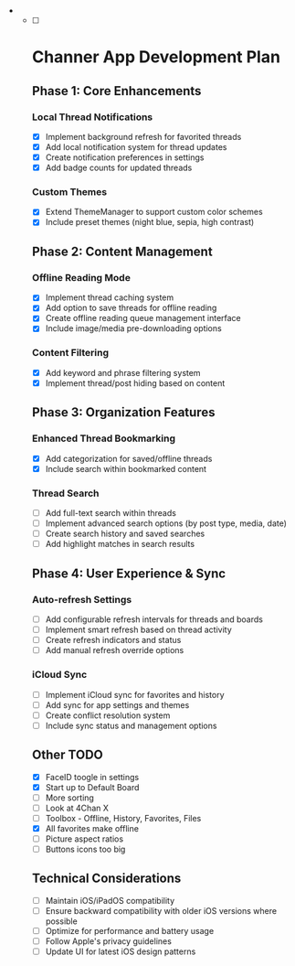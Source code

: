 - - [ ] # Channer App Development Plan

    ## Phase 1: Core Enhancements 

    ### Local Thread Notifications 
    - [x] Implement background refresh for favorited threads
    - [x] Add local notification system for thread updates
    - [x] Create notification preferences in settings
    - [x] Add badge counts for updated threads

    ### Custom Themes 
    - [x] Extend ThemeManager to support custom color schemes
    - [x] Include preset themes (night blue, sepia, high contrast)

    ## Phase 2: Content Management

    ### Offline Reading Mode
    - [x] Implement thread caching system
    - [x] Add option to save threads for offline reading
    - [x] Create offline reading queue management interface
    - [x] Include image/media pre-downloading options

    ### Content Filtering
    - [x] Add keyword and phrase filtering system
    - [x] Implement thread/post hiding based on content

    ## Phase 3: Organization Features

    ### Enhanced Thread Bookmarking
    - [x] Add categorization for saved/offline threads
    - [x] Include search within bookmarked content

    ### Thread Search
    - [ ] Add full-text search within threads
    - [ ] Implement advanced search options (by post type, media, date)
    - [ ] Create search history and saved searches
    - [ ] Add highlight matches in search results

    ## Phase 4: User Experience & Sync

    ### Auto-refresh Settings
    - [ ] Add configurable refresh intervals for threads and boards
    - [ ] Implement smart refresh based on thread activity
    - [ ] Create refresh indicators and status
    - [ ] Add manual refresh override options

    ### iCloud Sync
    - [ ] Implement iCloud sync for favorites and history
    - [ ] Add sync for app settings and themes
    - [ ] Create conflict resolution system
    - [ ] Include sync status and management options

    ## Other TODO

    - [x] FaceID toogle in settings
    - [x] Start up to Default Board
    - [ ] More sorting 
    - [ ] Look at 4Chan X
    - [ ] Toolbox - Offline, History, Favorites, Files
    - [x] All favorites make offline
    - [ ] Picture aspect ratios
    - [ ] Buttons icons too big

    ## Technical Considerations

    - [ ] Maintain iOS/iPadOS compatibility
    - [ ] Ensure backward compatibility with older iOS versions where possible
    - [ ] Optimize for performance and battery usage
    - [ ] Follow Apple's privacy guidelines
    - [ ] Update UI for latest iOS design patterns